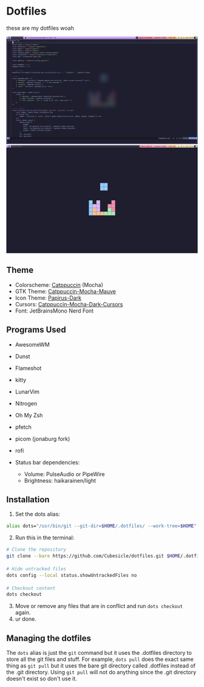 # Dotfiles

these are my dotfiles woah

![](https://raw.githubusercontent.com/Cubesicle/dotfiles/main/Pictures/dotfiles-screenshot-1.png)
![](https://raw.githubusercontent.com/Cubesicle/dotfiles/main/Pictures/dotfiles-screenshot-2.png)

## Theme
- Colorscheme: [Catppuccin](https://github.com/catppuccin/catppuccin) (Mocha)
- GTK Theme: [Catppuccin-Mocha-Mauve](https://github.com/catppuccin/gtk)
- Icon Theme: [Papirus-Dark](https://github.com/PapirusDevelopmentTeam/papirus-icon-theme)
- Cursors: [Catppuccin-Mocha-Dark-Cursors](https://github.com/catppuccin/cursors)
- Font: JetBrainsMono Nerd Font

## Programs Used

 - AwesomeWM
 - Dunst
 - Flameshot
 - kitty
 - LunarVim
 - Nitrogen
 - Oh My Zsh
 - pfetch
 - picom (jonaburg fork)
 - rofi

 - Status bar dependencies:
     - Volume: PulseAudio or PipeWire
     - Brightness: haikarainen/light

## Installation

1. Set the dots alias:
```bash
alias dots="/usr/bin/git --git-dir=$HOME/.dotfiles/ --work-tree=$HOME"
```
2. Run this in the terminal:
```bash
# Clone the repository
git clone --bare https://github.com/Cubesicle/dotfiles.git $HOME/.dotfiles

# Hide untracked files
dots config --local status.showUntrackedFiles no

# Checkout content
dots checkout
```
3. Move or remove any files that are in conflict and run `dots checkout` again.
4. ur done.

## Managing the dotfiles

The `dots` alias is just the `git` command but it uses the .dotfiles directory to store all the git files and stuff.
For example, `dots pull` does the exact same thing as `git pull` but it uses the bare git directory called .dotfiles instead of the .git directory.
Using `git pull` will not do anything since the .git directory doesn't exist so don't use it.
